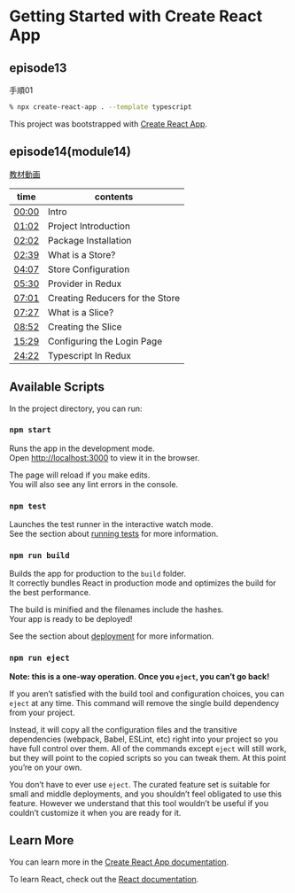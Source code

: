 # Getting Started with Create React App

## episode13

手順01

```zsh
% npx create-react-app . --template typescript
```

This project was bootstrapped with [Create React App](https://github.com/facebook/create-react-app).

## episode14(module14)

[教材動画](https://youtu.be/yZqBVLcWSn8)

time | contents
----|----
[00:00](https://www.youtube.com/watch?v=yZqBVLcWSn8&list=PLpPqplz6dKxW5ZfERUPoYTtNUNvrEebAR&index=14&t=0s) | Intro
[01:02](https://www.youtube.com/watch?v=yZqBVLcWSn8&list=PLpPqplz6dKxW5ZfERUPoYTtNUNvrEebAR&index=14&t=62s) |  Project Introduction
[02:02](https://www.youtube.com/watch?v=yZqBVLcWSn8&list=PLpPqplz6dKxW5ZfERUPoYTtNUNvrEebAR&index=14&t=122s)  |  Package Installation
[02:39](https://www.youtube.com/watch?v=yZqBVLcWSn8&list=PLpPqplz6dKxW5ZfERUPoYTtNUNvrEebAR&index=14&t=159s)  |  What is a Store?
[04:07](https://www.youtube.com/watch?v=yZqBVLcWSn8&list=PLpPqplz6dKxW5ZfERUPoYTtNUNvrEebAR&index=14&t=247s)  |  Store Configuration
[05:30](https://www.youtube.com/watch?v=yZqBVLcWSn8&list=PLpPqplz6dKxW5ZfERUPoYTtNUNvrEebAR&index=14&t=330s)  |  Provider in Redux
[07:01](https://www.youtube.com/watch?v=yZqBVLcWSn8&list=PLpPqplz6dKxW5ZfERUPoYTtNUNvrEebAR&index=14&t=421s)  |  Creating Reducers for the Store
[07:27](https://www.youtube.com/watch?v=yZqBVLcWSn8&list=PLpPqplz6dKxW5ZfERUPoYTtNUNvrEebAR&index=14&t=447s)  |  What is a Slice?
[08:52](https://www.youtube.com/watch?v=yZqBVLcWSn8&list=PLpPqplz6dKxW5ZfERUPoYTtNUNvrEebAR&index=14&t=532s)  |  Creating the Slice
[15:29](https://www.youtube.com/watch?v=yZqBVLcWSn8&list=PLpPqplz6dKxW5ZfERUPoYTtNUNvrEebAR&index=14&t=929s)  |  Configuring the Login Page
[24:22](https://www.youtube.com/watch?v=yZqBVLcWSn8&list=PLpPqplz6dKxW5ZfERUPoYTtNUNvrEebAR&index=14&t=1462s) | Typescript In Redux

## Available Scripts

In the project directory, you can run:

### `npm start`

Runs the app in the development mode.\
Open [http://localhost:3000](http://localhost:3000) to view it in the browser.

The page will reload if you make edits.\
You will also see any lint errors in the console.

### `npm test`

Launches the test runner in the interactive watch mode.\
See the section about [running tests](https://facebook.github.io/create-react-app/docs/running-tests) for more information.

### `npm run build`

Builds the app for production to the `build` folder.\
It correctly bundles React in production mode and optimizes the build for the best performance.

The build is minified and the filenames include the hashes.\
Your app is ready to be deployed!

See the section about [deployment](https://facebook.github.io/create-react-app/docs/deployment) for more information.

### `npm run eject`

**Note: this is a one-way operation. Once you `eject`, you can’t go back!**

If you aren’t satisfied with the build tool and configuration choices, you can `eject` at any time. This command will remove the single build dependency from your project.

Instead, it will copy all the configuration files and the transitive dependencies (webpack, Babel, ESLint, etc) right into your project so you have full control over them. All of the commands except `eject` will still work, but they will point to the copied scripts so you can tweak them. At this point you’re on your own.

You don’t have to ever use `eject`. The curated feature set is suitable for small and middle deployments, and you shouldn’t feel obligated to use this feature. However we understand that this tool wouldn’t be useful if you couldn’t customize it when you are ready for it.

## Learn More

You can learn more in the [Create React App documentation](https://facebook.github.io/create-react-app/docs/getting-started).

To learn React, check out the [React documentation](https://reactjs.org/).
